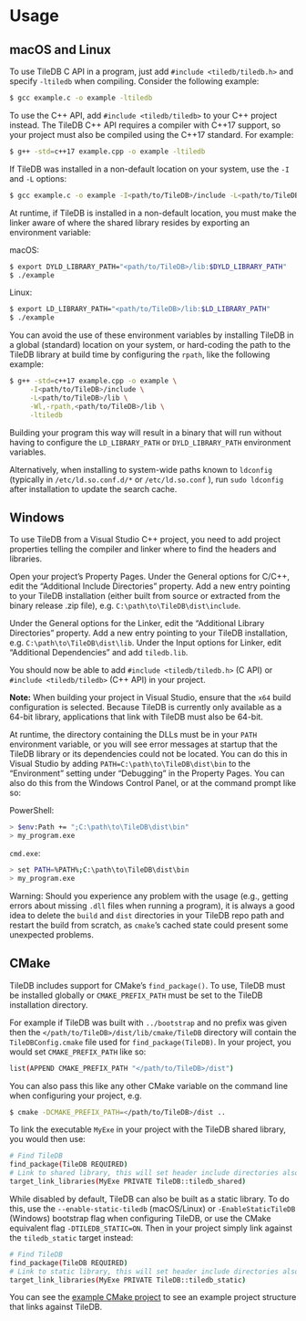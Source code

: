 # Usage

## macOS and Linux

To use TileDB C API in a program, just add `#include <tiledb/tiledb.h>` and specify `-ltiledb` when compiling. Consider the following example:

```bash
$ gcc example.c -o example -ltiledb
```

To use the C++ API, add `#include <tiledb/tiledb>` to your C++ project instead. The TileDB C++ API requires a compiler with C++17 support, so your project must also be compiled using the C++17 standard. For example:

```bash
$ g++ -std=c++17 example.cpp -o example -ltiledb
```

If TileDB was installed in a non-default location on your system, use the `-I` and `-L` options:

```bash
$ gcc example.c -o example -I<path/to/TileDB>/include -L<path/to/TileDB>/lib -ltiledb
```

At runtime, if TileDB is installed in a non-default location, you must make the linker aware of where the shared library resides by exporting an environment variable:

macOS:

```bash
$ export DYLD_LIBRARY_PATH="<path/to/TileDB>/lib:$DYLD_LIBRARY_PATH"
$ ./example
```

Linux:

```bash
$ export LD_LIBRARY_PATH="<path/to/TileDB>/lib:$LD_LIBRARY_PATH"
$ ./example
```

You can avoid the use of these environment variables by installing TileDB in a global (standard) location on your system, or hard-coding the path to the TileDB library at build time by configuring the `rpath`, like the following example:

```bash
$ g++ -std=c++17 example.cpp -o example \
     -I<path/to/TileDB>/include \
     -L<path/to/TileDB>/lib \
     -Wl,-rpath,<path/to/TileDB>/lib \
     -ltiledb
```

Building your program this way will result in a binary that will run without having to configure the `LD_LIBRARY_PATH` or `DYLD_LIBRARY_PATH` environment variables.

Alternatively, when installing to system-wide paths known to `ldconfig`  (typically in `/etc/ld.so.conf.d/*` or  `/etc/ld.so.conf` ), run `sudo ldconfig` after installation to update the search cache.

## Windows

To use TileDB from a Visual Studio C++ project, you need to add project properties telling the compiler and linker where to find the headers and libraries.

Open your project’s Property Pages. Under the General options for C/C++, edit the “Additional Include Directories” property. Add a new entry pointing to your TileDB installation (either built from source or extracted from the binary release .zip file), e.g. `C:\path\to\TileDB\dist\include`.

Under the General options for the Linker, edit the “Additional Library Directories” property. Add a new entry pointing to your TileDB installation, e.g. `C:\path\to\TileDB\dist\lib`. Under the Input options for Linker, edit “Additional Dependencies” and add `tiledb.lib`.

You should now be able to add `#include <tiledb/tiledb.h>` (C API) or `#include <tiledb/tiledb>` (C++ API) in your project.

**Note:** When building your project in Visual Studio, ensure that the `x64` build configuration is selected. Because TileDB is currently only available as a 64-bit library, applications that link with TileDB must also be 64-bit.

At runtime, the directory containing the DLLs must be in your `PATH` environment variable, or you will see error messages at startup that the TileDB library or its dependencies could not be located. You can do this in Visual Studio by adding `PATH=C:\path\to\TileDB\dist\bin` to the “Environment” setting under “Debugging” in the Property Pages. You can also do this from the Windows Control Panel, or at the command prompt like so:

PowerShell:

```bash
> $env:Path += ";C:\path\to\TileDB\dist\bin"
> my_program.exe
```

`cmd.exe`:

```bash
> set PATH=%PATH%;C:\path\to\TileDB\dist\bin
> my_program.exe
```

Warning: Should you experience any problem with the usage (e.g., getting errors about missing `.dll` files when running a program), it is always a good idea to delete the `build` and `dist` directories in your TileDB repo path and restart the build from scratch, as `cmake`’s cached state could present some unexpected problems.

## CMake

TileDB includes support for CMake’s `find_package()`. To use, TileDB must be installed globally or `CMAKE_PREFIX_PATH` must be set to the TileDB installation directory.

For example if TileDB was built with `../bootstrap` and no prefix was given then the `</path/to/TileDB>/dist/lib/cmake/TileDB` directory will contain the `TileDBConfig.cmake` file used for `find_package(TileDB)`. In your project, you would set `CMAKE_PREFIX_PATH` like so:

```bash
list(APPEND CMAKE_PREFIX_PATH "</path/to/TileDB>/dist")
```

You can also pass this like any other CMake variable on the command line when configuring your project, e.g.

```bash
$ cmake -DCMAKE_PREFIX_PATH=</path/to/TileDB>/dist ..
```

To link the executable `MyExe` in your project with the TileDB shared library, you would then use:

```bash
# Find TileDB
find_package(TileDB REQUIRED)
# Link to shared library, this will set header include directories also.
target_link_libraries(MyExe PRIVATE TileDB::tiledb_shared)
```

While disabled by default, TileDB can also be built as a static library. To do this, use the `--enable-static-tiledb` (macOS/Linux) or `-EnableStaticTileDB` (Windows) bootstrap flag when configuring TileDB, or use the CMake equivalent flag `-DTILEDB_STATIC=ON`. Then in your project simply link against the `tiledb_static` target instead:

```bash
# Find TileDB
find_package(TileDB REQUIRED)
# Link to static library, this will set header include directories also
target_link_libraries(MyExe PRIVATE TileDB::tiledb_static)
```

You can see the [example CMake project](../examples/cmake_project) to see an example project structure that links against TileDB.
